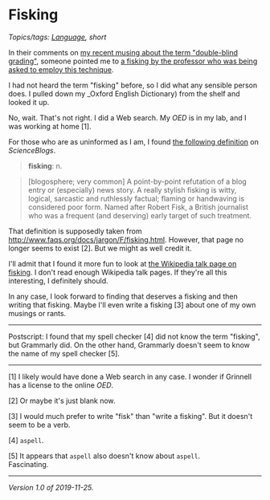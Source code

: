 Fisking
=======

*Topics/tags: [Language](index-language), short*

In their comments on [my recent musing about the term "double-blind
grading"](double-blind-grading-2019-11-22), someone pointed me to
[a fisking by the professor who was being asked to employ this
technique](http://www.rasmusen.org/special/2019kerfuffle/provost1.htm).

I had not heard the term "fisking" before, so I did what any sensible
person does.  I pulled down my _Oxford English Dictionary) from the
shelf and looked it up.

No, wait.  That's not right.  I did a Web search.  My _OED_ is in my
lab, and I was working at home [1].

For those who are as uninformed
as I am, I found [the following definition](https://scienceblogs.com/dispatches/2004/05/05/what-is-fisking) on _ScienceBlogs_.

> **fisking**: n.

> [blogosphere; very common] A point-by-point refutation of a blog entry or (especially) news story. A really stylish fisking is witty, logical, sarcastic and ruthlessly factual; flaming or handwaving is considered poor form. Named after Robert Fisk, a British journalist who was a frequent (and deserving) early target of such treatment.

That definition is supposedly taken from
<http://www.faqs.org/docs/jargon/F/fisking.html>.  However, that page
no longer seems to exist [2].  But we might as well credit it.

I'll admit that I found it more fun to look at [the Wikipedia talk
page on fisking](https://en.wikipedia.org/wiki/Talk%3AFisking).  I
don't read enough Wikipedia talk pages.  If they're all this
interesting, I definitely should.

In any case, I look forward to finding that deserves a fisking and
then writing that fisking.  Maybe I'll even write a fisking [3]
about one of my own musings or rants.

---

Postscript: I found that my spell checker [4] did not know the term
"fisking", but Grammarly did.  On the other hand, Grammarly doesn't
seem to know the name of my spell checker [5].

---

[1] I likely would have done a Web search in any case.  I wonder if
Grinnell has a license to the online _OED_.

[2] Or maybe it's just blank now.

[3] I would much prefer to write "fisk" than "write a fisking".  But
it doesn't seem to be a verb.

[4] `aspell`.

[5] It appears that `aspell` also doesn't know about `aspell`.  
Fascinating.

---

*Version 1.0 of 2019-11-25.*
